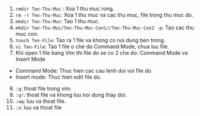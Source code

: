 1. `rmdir Ten-Thu-Muc` : Xoa 1 thu muc rong.
2. `rm -r Ten-Thu-Muc`: Xoa 1 thu muc va cac thu muc, file trong thu muc do.
3. `mkdir Ten-Thu-Muc`: Tao 1 thu muc.
4. `mkdir Ten-Thu-Muc/Ten-Thu-Muc-Con1//Ten-Thu-Muc-Con2 -p`: Tao cac thu muc con.
5. `touch Ten-File`: Tao ra 1 file va khong co noi dung ben trong.
6. `vi Ten-File`: Tao 1 file o che do Command Mode, chua luu file.
7. Khi open 1 file bang Vim thi file do se co 2 che do: Command Mode va Insert Mode
 -  Command Mode: Thuc hien cac cau lenh doi voi file do.
 -  Insert mode: Thuc hien edit file do.
8. `:q`: thoat file trong vim.
9. `:q!`: thoat file va khong luu noi dung thay doi.
10. `:wq`: luu va thoat file.
11. `:x`: luu va thoat file

